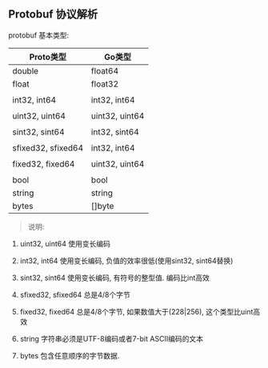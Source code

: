## Protobuf 协议解析

protobuf 基本类型:

| Proto类型            | Go类型           |
| ------------------ | -------------- |
| double             | float64        |
| float              | float32        |
|                    |                |
| int32, int64       | int32, int64   |
|                    |                |
| uint32, uint64     | uint32, uint64 |
|                    |                |
| sint32, sint64     | int32, sint64  |
|                    |                |
| sfixed32, sfixed64 | int32, int64   |
|                    |                |
| fixed32, fixed64   | uint32, uint64 |
|                    |                |
| bool               | bool           |
| string             | string         |
| bytes              | []byte         |

> 说明:
1. uint32, uint64 使用变长编码
2. int32, int64 使用变长编码, 负值的效率很低(使用sint32, sint64替换)
3. sint32, sint64 使用变长编码, 有符号的整型值. 编码比int高效
4. sfixed32, sfixed64 总是4/8个字节
5. fixed32, fixed64 总是4/8个字节, 如果数值大于(228|256), 这个类型比uint高效

6. string 字符串必须是UTF-8编码或者7-bit ASCII编码的文本
7. bytes 包含任意顺序的字节数据.





